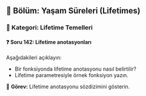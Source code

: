 ## 📘 Bölüm: Yaşam Süreleri (Lifetimes)  
### 🔹 Kategori: Lifetime Temelleri  
#### ❓ Soru 142: Lifetime anotasyonları

Aşağıdakileri açıklayın:

- Bir fonksiyonda lifetime anotasyonu nasıl belirtilir?
- Lifetime parametresiyle örnek fonksiyon yazın.

🔧 **Görev:** Lifetime anotasyonu sözdizimini gösterin.
